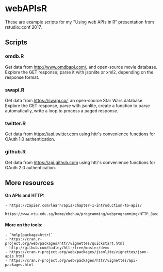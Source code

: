 # webAPIsR
These are example scripts for my "Using web APIs in R" presentation from rstudio::conf 2017.

## Scripts
### omdb.R
Get data from http://www.omdbapi.com/, and open-source movie database.  Explore the GET response; parse it with jsonlite or xml2, depending on the response format.

### swapi.R
Get data from https://swapi.co/, an open-source Star Wars database.  Explore the GET response, parse with jsonlite, create a function to parse automatically, write a loop to process a paged response.

### twitter.R
Get data from https://api.twitter.com using httr's convenience functions for OAuth 1.0 authentication.

### github.R
Get data from https://api.github.com using httr's convenience functions for OAuth 2.0 authentication.

## More resources
#### On APIs and HTTP: 
    - https://zapier.com/learn/apis/chapter-1-introduction-to-apis/
    - https://www.ntu.edu.sg/home/ehchua/programming/webprogramming/HTTP_Basics.html

#### More on the tools:
    - `help(package=httr)`
    - https://cran.r-project.org/web/packages/httr/vignettes/quickstart.html
    - http://github.com/hadley/httr/tree/master/demo
    - https://cran.r-project.org/web/packages/jsonlite/vignettes/json-apis.html
    - https://cran.r-project.org/web/packages/httr/vignettes/api-packages.html
